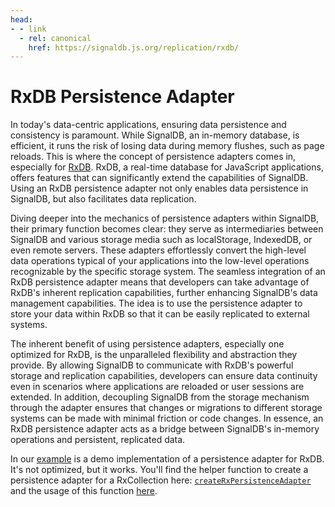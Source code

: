```yaml
---
head:
- - link
  - rel: canonical
    href: https://signaldb.js.org/replication/rxdb/
---
```

# RxDB Persistence Adapter

In today's data-centric applications, ensuring data persistence and consistency is paramount. While SignalDB, an in-memory database, is efficient, it runs the risk of losing data during memory flushes, such as page reloads. This is where the concept of persistence adapters comes in, especially for [RxDB](https://rxdb.info). RxDB, a real-time database for JavaScript applications, offers features that can significantly extend the capabilities of SignalDB. Using an RxDB persistence adapter not only enables data persistence in SignalDB, but also facilitates data replication.

Diving deeper into the mechanics of persistence adapters within SignalDB, their primary function becomes clear: they serve as intermediaries between SignalDB and various storage media such as localStorage, IndexedDB, or even remote servers. These adapters effortlessly convert the high-level data operations typical of your applications into the low-level operations recognizable by the specific storage system. The seamless integration of an RxDB persistence adapter means that developers can take advantage of RxDB's inherent replication capabilities, further enhancing SignalDB's data management capabilities. The idea is to use the persistence adapter to store your data within RxDB so that it can be easily replicated to external systems.

The inherent benefit of using persistence adapters, especially one optimized for RxDB, is the unparalleled flexibility and abstraction they provide. By allowing SignalDB to communicate with RxDB's powerful storage and replication capabilities, developers can ensure data continuity even in scenarios where applications are reloaded or user sessions are extended. In addition, decoupling SignalDB from the storage mechanism through the adapter ensures that changes or migrations to different storage systems can be made with minimal friction or code changes. In essence, an RxDB persistence adapter acts as a bridge between SignalDB's in-memory operations and persistent, replicated data.

In our [example](https://github.com/maxnowack/signaldb/tree/main/example) is a demo implementation of a persistence adapter for RxDB. It's not optimized, but it works. You'll find the helper function to create a persistence adapter for a RxCollection here: [`createRxPersistenceAdapter`](https://github.com/maxnowack/signaldb/blob/main/example/src/utils/createRxPersistenceAdapter.ts) and the usage of this function [here](https://github.com/maxnowack/signaldb/blob/main/example/src/system/setupCollection/persistence.ts).
